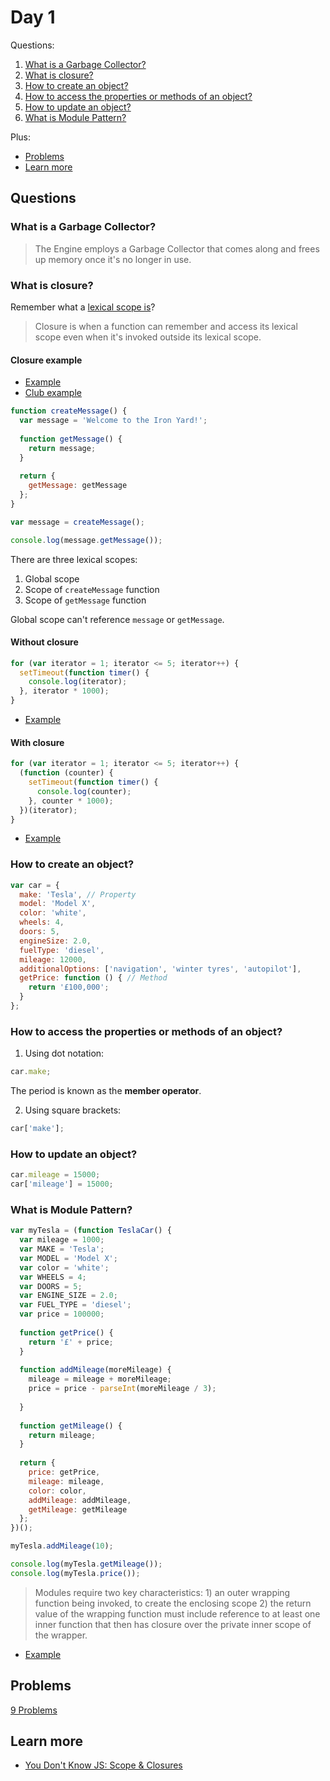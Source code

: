 # Day 1

Questions:

1. [What is a Garbage Collector?](#what-is-a-garbage-collector)
2. [What is closure?](#what-is-closure)
3. [How to create an object?](#how-to-create-an-object)
4. [How to access the properties or methods of an object?](#how-to-access-the-properties-or-methods-of-an-object)
5. [How to update an object?](#how-to-update-an-object)
6. [What is Module Pattern?](#what-is-module-pattern)

Plus:

+ [Problems](#problems)
+ [Learn more](#learn-more)

## Questions

### What is a Garbage Collector?

> The Engine employs a Garbage Collector that comes along and frees up memory once it's no longer in use.

### What is closure?

Remember what a [lexical scope is](https://github.com/frontendeducation/full-time/blob/master/week-02/day-04/README.md#what-is-lexical-scope)?

> Closure is when a function can remember and access its lexical scope even when it's invoked outside its lexical scope.

#### Closure example

+ [Example](http://jsbin.com/nigaso/edit?js,console)
+ [Club example](http://jsbin.com/najuka/edit?js,console)

```js
function createMessage() {
  var message = 'Welcome to the Iron Yard!';
  
  function getMessage() {
    return message;
  }
  
  return {
    getMessage: getMessage
  };
}

var message = createMessage();

console.log(message.getMessage());
```

There are three lexical scopes:
 1. Global scope
 2. Scope of `createMessage` function
 3. Scope of `getMessage` function

Global scope can't reference `message` or `getMessage`. 

#### Without closure

```js
for (var iterator = 1; iterator <= 5; iterator++) {
  setTimeout(function timer() {
    console.log(iterator);
  }, iterator * 1000);
}
```

+ [Example](http://jsbin.com/qihoja/edit?js,console)

#### With closure

```js
for (var iterator = 1; iterator <= 5; iterator++) {
  (function (counter) {
    setTimeout(function timer() {
      console.log(counter);
    }, counter * 1000);
  })(iterator);
}
```

+ [Example](http://jsbin.com/curojo/edit?js,console)

### How to create an object?

```js
var car = {
  make: 'Tesla', // Property
  model: 'Model X',
  color: 'white',
  wheels: 4,
  doors: 5,
  engineSize: 2.0,
  fuelType: 'diesel',
  mileage: 12000,
  additionalOptions: ['navigation', 'winter tyres', 'autopilot'],
  getPrice: function () { // Method
    return '£100,000';
  }
};
```

### How to access the properties or methods of an object?

1. Using dot notation:

  ```js
  car.make;
  ```

  The period is known as the __member operator__.

2. Using square brackets:

  ```js
  car['make'];
  ```

### How to update an object?

```js
car.mileage = 15000;
car['mileage'] = 15000;
```

### What is Module Pattern?

```js
var myTesla = (function TeslaCar() {
  var mileage = 1000;
  var MAKE = 'Tesla';
  var MODEL = 'Model X';
  var color = 'white';
  var WHEELS = 4;
  var DOORS = 5;
  var ENGINE_SIZE = 2.0;
  var FUEL_TYPE = 'diesel';
  var price = 100000;
  
  function getPrice() {
    return '£' + price;
  }
  
  function addMileage(moreMileage) {
    mileage = mileage + moreMileage;
    price = price - parseInt(moreMileage / 3);
    
  }
  
  function getMileage() {
    return mileage;
  }
  
  return {
    price: getPrice,
    mileage: mileage,
    color: color,
    addMileage: addMileage,
    getMileage: getMileage
  };
})();

myTesla.addMileage(10);

console.log(myTesla.getMileage());
console.log(myTesla.price());
```

> Modules require two key characteristics: 1) an outer wrapping function being invoked, to create the enclosing scope 2) the return value of the wrapping function must include reference to at least one inner function that then has closure over the private inner scope of the wrapper.

+ [Example](http://jsbin.com/wehelo/edit?html,js,output)

## Problems

[9 Problems](problems.md#problems)

## Learn more

+ [You Don't Know JS: Scope & Closures](https://github.com/getify/You-Dont-Know-JS/blob/master/scope%20&%20closures/ch5.md)